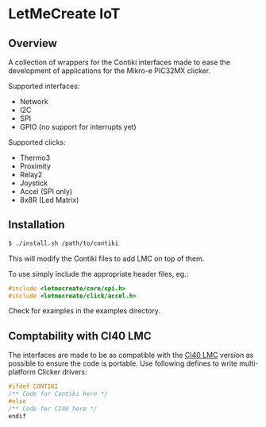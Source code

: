 # LetMeCreate IoT

## Overview

A collection of wrappers for the Contiki interfaces made to ease the development of applications for the Mikro-e PIC32MX clicker.

Supported interfaces:
  - Network
  - I2C
  - SPI
  - GPIO (no support for interrupts yet)

Supported clicks:
  - Thermo3
  - Proximity
  - Relay2
  - Joystick
  - Accel (SPI only)
  - 8x8R (Led Matrix)

## Installation

```sh
$ ./install.sh /path/to/contiki
```

This will modify the Contiki files to add LMC on top of them.

To use simply include the appropriate header files, eg.:

```C
#include <letmecreate/core/spi.h>
#include <letmecreate/click/accel.h>
```

Check for examples in the examples directory.

## Comptability with CI40 LMC

The interfaces are made to be as compatible with the [CI40 LMC](https://github.com/francois-berder/LetMeCreate) version as possible to ensure the code is portable. Use following defines to write multi-platform Clicker drivers:

```C
#ifdef CONTIKI
/** Code for Contiki here */
#else
/** Code for CI40 here */
endif
```
